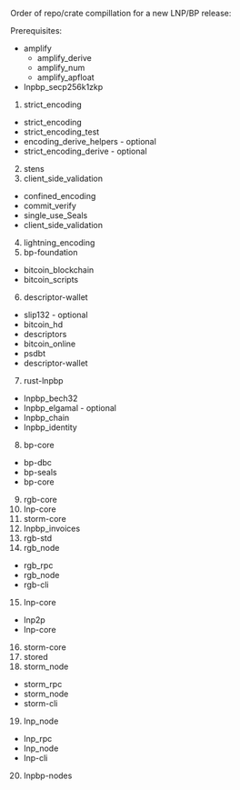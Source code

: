 Order of repo/crate compillation for a new LNP/BP release:

Prerequisites:
- amplify
  - amplify_derive
  - amplify_num
  - amplify_apfloat
- lnpbp_secp256k1zkp

1. strict_encoding
  - strict_encoding
  - strict_encoding_test
  - encoding_derive_helpers - optional
  - strict_encoding_derive - optional
2. stens
3. client_side_validation
  - confined_encoding
  - commit_verify
  - single_use_Seals
  - client_side_validation
4. lightning_encoding
5. bp-foundation
  - bitcoin_blockchain
  - bitcoin_scripts
6. descriptor-wallet
  - slip132 - optional
  - bitcoin_hd
  - descriptors
  - bitcoin_online
  - psdbt
  - descriptor-wallet
7. rust-lnpbp
  - lnpbp_bech32
  - lnpbp_elgamal - optional
  - lnpbp_chain
  - lnpbp_identity
8. bp-core
  - bp-dbc
  - bp-seals
  - bp-core
9. rgb-core
10. lnp-core
11. storm-core
12. lnpbp_invoices
13. rgb-std
14. rgb_node
  - rgb_rpc
  - rgb_node
  - rgb-cli
15. lnp-core
  - lnp2p
  - lnp-core
16. storm-core
17. stored
18. storm_node
  - storm_rpc
  - storm_node
  - storm-cli
19. lnp_node
  - lnp_rpc
  - lnp_node
  - lnp-cli
20. lnpbp-nodes
